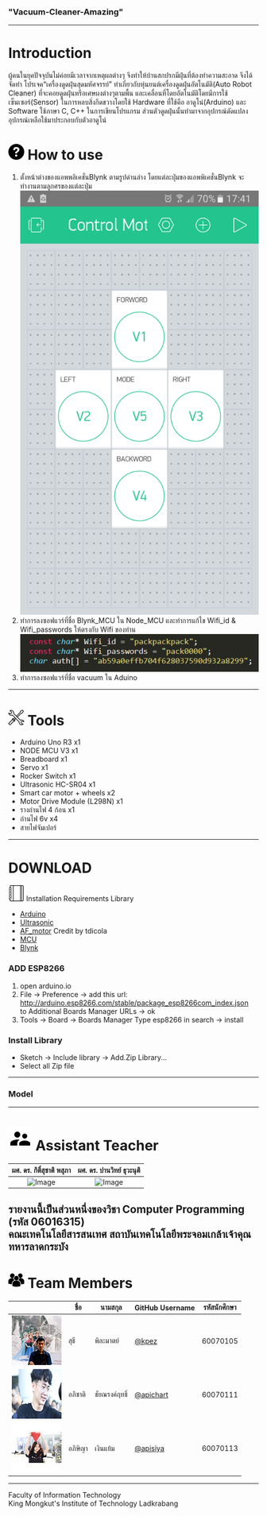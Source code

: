 ### "Vacuum-Cleaner-Amazing"<br>
---
# Introduction<br>
   ผู้คนในยุคปัจจุบันไม่ค่อยมีเวลาจากเหตุผลต่างๆ จึงทำให้บ้านสกปรกมีฝุ่นที่ต้องทำความสะอาด จึงได้จัดทำ โปรเจค“เครื่องดูดฝุ่นสุดมหัศจรรย์” ทำเกี่ยวกับหุ่นยนต์เครื่องดูดฝุ่นอัตโนมัติ(Auto Robot Cleaner) ที่จะคอยดูดฝุ่นหรือเศษผงต่างๆตามพื้น และเคลื่อนที่โดยอัตโนมัติโดยมีการใช้เซ็นเซอร์(Sensor) ในการหลบสิ่งกีดขวางโดยใช้ Hardware ที่ใช้คือ อาดูโน่(Arduino)  และ Software ใช้ภาษา C, C++ ในการเขียนโปรแกรม ส่วนตัวดูดฝุ่นนั้นทำมาจากอุปกรณ์ดัดแปลงอุปกรณ์เหลือใช้มาประกอบกับตัวอาดูโน่<br>
# ![](/img/help.png) How to use<br>
1. ตั้งหน้าต่างของแอพพลิเคชั่นBlynk ตามรูปด่านล่าง โดยแต่ละปุ่มของแอพพิเคชั่นBlynk จะทำงานตามลูกศรของแต่ละปุ่ม  
 ![](/img/UI_blynk.png)<br>
2. ทำการลงซอฟแวร์ที่ชื่อ Blynk_MCU ใน Node_MCU และทำการแก้ไข Wifi_id & Wifi_passwords ให้ตรงกับ Wifi ของท่าน  
 ![](/img/ip_user.png)<br>
3. ทำการลงซอฟแวร์ที่ชื่อ vacuum ใน Aduino  
---
# ![](/img/tools.png) Tools  
* Arduino Uno R3 x1  
* NODE MCU V3    x1  
* Breadboard x1  
* Servo x1  
* Rocker Switch x1
* Ultrasonic HC-SR04 x1  
* Smart car motor + wheels x2  
* Motor Drive Module (L298N) x1  
* รางถ่านไฟ 4 ก้อน x1 
* ถ่านไฟ 6v x4
* สายไฟจัมเปอร์  
---
# DOWNLOAD<br>
![](/img/notebook.png) Installation Requirements Library<br>
 * [Arduino](https://www.arduino.cc/en/Main/Software)<br>
 * [Ultrasonic](https://github.com/ErickSimoes/Ultrasonic)  <br>
 * [AF_motor](https://github.com/adafruit/Adafruit-Motor-Shield-library) Credit by tdicola <br>
 * [MCU]() <br>
 * [Blynk](https://github.com/blynkkk/blynk-library)  
 
### ADD ESP8266  
1. open arduino.io  
2. File -> Preference -> add this url: http://arduino.esp8266.com/stable/package_esp8266com_index.json   
to Additional Boards Manager URLs -> ok  
3. Tools -> Board -> Boards Manager
Type esp8266 in search -> install  

### Install Library  
 * Sketch -> Include library -> Add.Zip Library...  
 * Select all Zip file
 ---
### Model<br>
---
# ![](/img/Supervisor.png) Assistant Teacher<br>

| ผศ. ดร. กิติ์สุชาติ พสุภา	| ผศ. ดร. ปานวิทย์ ธุวะนุติ  |
| :-------------: |:-------------:|
| ![Image](https://github.com/sagelga/ComPro_Project/blob/master/Resource/Aj.%20Oong.png)      | ![Image](https://github.com/sagelga/ComPro_Project/blob/master/Resource/Aj.%20Panwit.png) | $1600 |<br>

รายงานนี้เป็นส่วนหนึ่งของวิชา Computer Programming (รหัส 06016315)<br>
คณะเทคโนโลยีสารสนเทศ สถาบันเทคโนโลยีพระจอมเกล้าเจ้าคุณทหารลาดกระบัง
---
# ![](/img/member.png) Team Members
|  |ชื่อ|นามสกุล|GitHub Username|รหัสนักศึกษา|
|:-:|--|------|---------------|---------|
|![](/img/oven.jpg)| สุธี | พิละมาตย์ | [@kpez](https://github.com/kpez) | 60070105 |
|![](/img/pack.jpg)| อภิชาติ | ชัยณรงค์ฤทธิ์ | [@apichart](https://github.com/apichart2425) | 60070111 |
|![](/img/patty.jpg)| อภิษิญา | เงินแย้ม | [@apisiya](https://github.com/Apisiya) | 60070113 |
---
Faculty of Information Technology<br>
King Mongkut's Institute of Technology Ladkrabang

